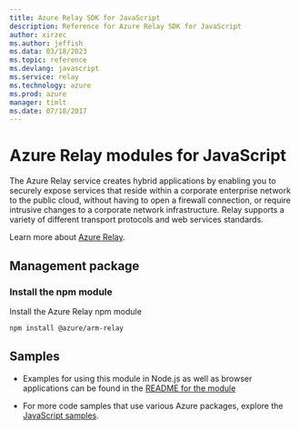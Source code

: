 ```yaml
---
title: Azure Relay SDK for JavaScript
description: Reference for Azure Relay SDK for JavaScript
author: xirzec
ms.author: jeffish
ms.data: 03/18/2023
ms.topic: reference
ms.devlang: javascript
ms.service: relay
ms.technology: azure
ms.prod: azure
manager: timlt
ms.date: 07/18/2017
---
```

# Azure Relay modules for JavaScript

The Azure Relay service creates hybrid applications by enabling you to securely expose services that reside within a corporate enterprise network to the public cloud, without having to open a firewall connection, or require intrusive changes to a corporate network infrastructure. Relay supports a variety of different transport protocols and web services standards.

Learn more about [Azure Relay](https://docs.microsoft.com/azure/service-bus-relay/relay-what-is-it).

## Management package

### Install the npm module

Install the Azure Relay npm module

```bash
npm install @azure/arm-relay
```

## Samples

* Examples for using this module in Node.js as well as browser applications can be found in the [README for the module](https://www.npmjs.com/package/@azure/arm-relay)

* For more code samples that use various Azure packages, explore the [JavaScript samples](https://docs.microsoft.com/samples/browse/?languages=javascript).